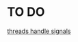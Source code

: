 # TO DO



[threads handle signals](https://stackoverflow.com/questions/22005719/which-thread-handles-the-signal)
